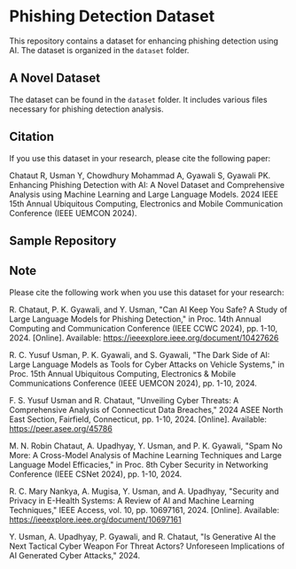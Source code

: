 # Phishing Detection Dataset

This repository contains a dataset for enhancing phishing detection using AI. The dataset is organized in the `dataset` folder.

## A Novel Dataset

The dataset can be found in the `dataset` folder. It includes various files necessary for phishing detection analysis.

## Citation

If you use this dataset in your research, please cite the following paper:

Chataut R, Usman Y, Chowdhury Mohammad A, Gyawali S, Gyawali PK. Enhancing Phishing Detection with AI: A Novel Dataset and Comprehensive Analysis using Machine Learning and Large Language Models. 2024 IEEE 15th Annual Ubiquitous Computing, Electronics and Mobile Communication Conference (IEEE UEMCON 2024).

## Sample Repository

## Note
Please cite the following work when you use this dataset for your research:

R. Chataut, P. K. Gyawali, and Y. Usman, "Can AI Keep You Safe? A Study of Large Language Models for Phishing Detection," in Proc. 14th Annual Computing and Communication Conference (IEEE CCWC 2024), pp. 1-10, 2024. [Online]. Available: https://ieeexplore.ieee.org/document/10427626

R. C. Yusuf Usman, P. K. Gyawali, and S. Gyawali, "The Dark Side of AI: Large Language Models as Tools for Cyber Attacks on Vehicle Systems," in Proc. 15th Annual Ubiquitous Computing, Electronics & Mobile Communications Conference (IEEE UEMCON 2024), pp. 1-10, 2024.

F. S. Yusuf Usman and R. Chataut, "Unveiling Cyber Threats: A Comprehensive Analysis of Connecticut Data Breaches," 2024 ASEE North East Section, Fairfield, Connecticut, pp. 1-10, 2024. [Online]. Available: https://peer.asee.org/45786

M. N. Robin Chataut, A. Upadhyay, Y. Usman, and P. K. Gyawali, "Spam No More: A Cross-Model Analysis of Machine Learning Techniques and Large Language Model Efficacies," in Proc. 8th Cyber Security in Networking Conference (IEEE CSNet 2024), pp. 1-10, 2024.

R. C. Mary Nankya, A. Mugisa, Y. Usman, and A. Upadhyay, "Security and Privacy in E-Health Systems: A Review of AI and Machine Learning Techniques," IEEE Access, vol. 10, pp. 10697161, 2024. [Online]. Available: https://ieeexplore.ieee.org/document/10697161

Y. Usman, A. Upadhyay, P. Gyawali, and R. Chataut, "Is Generative AI the Next Tactical Cyber Weapon For Threat Actors? Unforeseen Implications of AI Generated Cyber Attacks," 2024.
